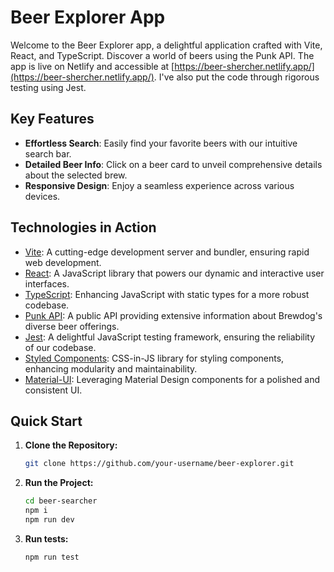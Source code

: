 # Beer Explorer App

Welcome to the Beer Explorer app, a delightful application crafted with Vite, React, and TypeScript. Discover a world of beers using the Punk API. The app is live on Netlify and accessible at [https://beer-shercher.netlify.app/](https://beer-shercher.netlify.app/). I've also put the code through rigorous testing using Jest.

## Key Features

- **Effortless Search**: Easily find your favorite beers with our intuitive search bar.
- **Detailed Beer Info**: Click on a beer card to unveil comprehensive details about the selected brew.
- **Responsive Design**: Enjoy a seamless experience across various devices.

## Technologies in Action

- [Vite](https://vitejs.dev/): A cutting-edge development server and bundler, ensuring rapid web development.
- [React](https://reactjs.org/): A JavaScript library that powers our dynamic and interactive user interfaces.
- [TypeScript](https://www.typescriptlang.org/): Enhancing JavaScript with static types for a more robust codebase.
- [Punk API](https://punkapi.com/): A public API providing extensive information about Brewdog's diverse beer offerings.
- [Jest](https://jestjs.io/): A delightful JavaScript testing framework, ensuring the reliability of our codebase.
- [Styled Components](https://styled-components.com/): CSS-in-JS library for styling components, enhancing modularity and maintainability.
- [Material-UI](https://material-ui.com/): Leveraging Material Design components for a polished and consistent UI.

## Quick Start

1. **Clone the Repository:**

   ```bash
   git clone https://github.com/your-username/beer-explorer.git
   ```

2. **Run the Project:**

   ```bash
   cd beer-searcher
   npm i
   npm run dev
   ```

3. **Run tests:**

   ```bash
   npm run test
   ```
